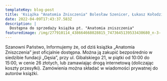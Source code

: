 ```yaml
---
templateKey: blog-post
title: 'Książka "Anatomia Znisczenia" Bolesław Szenicer, Łukasz Kołodziejczyk '
date: 2022-04-09T17:43:37.583Z
description: |
  Dostępna do sprzedaży książka pt. "Anatomia zniszczenia"
featuredimage: /img/277910114_438664668028815_7473645139533430680_n-3-.jpg
---
```

Szanowni Państwo, Informujemy że, od dziś książka  „Anatomia Zniszczenia” jest oficjalnie dostępna.  Można ją zakupić  bezpośrednio  w siedzibie fundacji „Gęsia”, przy ul. Gibalskiego 21, w piątki od 10:00 do 15:00, w cenie 26 złotych, lub zamawiając  drogą internetową (doliczając koszty przesyłki).  Zamówienia można składać w  wiadomości  prywatnej do  autorów książki.
